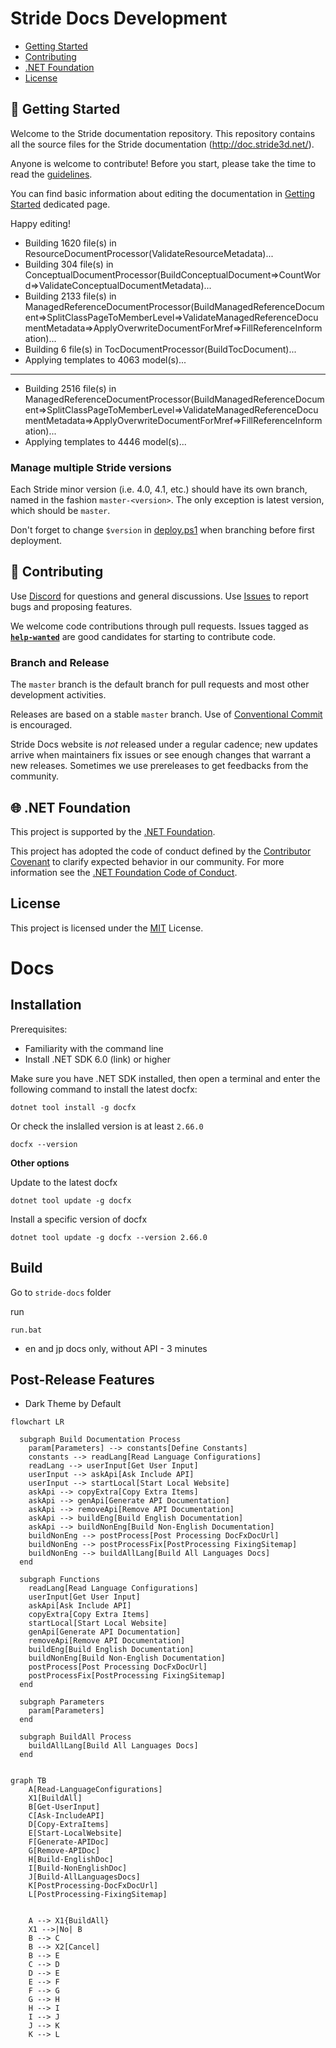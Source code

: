 # Stride Docs Development

* [Getting Started](#getting-started)
* [Contributing](#contributing)
* [.NET Foundation](#net-foundation)
* [License](#license)
<!--* [Roadmap](#roadmap)-->

## 🚀 Getting Started

Welcome to the Stride documentation repository. This repository contains all the source files for the Stride documentation (http://doc.stride3d.net/). 

Anyone is welcome to contribute! Before you start, please take the time to read the [guidelines](GUIDELINES.md). 

You can find basic information about editing the documentation in [Getting Started](GETTINGSTARTED.md) dedicated page.

Happy editing!

- Building 1620 file(s) in ResourceDocumentProcessor(ValidateResourceMetadata)...
- Building 304 file(s) in ConceptualDocumentProcessor(BuildConceptualDocument=>CountWord=>ValidateConceptualDocumentMetadata)...
- Building 2133 file(s) in ManagedReferenceDocumentProcessor(BuildManagedReferenceDocument=>SplitClassPageToMemberLevel=>ValidateManagedReferenceDocumentMetadata=>ApplyOverwriteDocumentForMref=>FillReferenceInformation)...
- Building 6 file(s) in TocDocumentProcessor(BuildTocDocument)...
- Applying templates to 4063 model(s)...

---

- Building 2516 file(s) in ManagedReferenceDocumentProcessor(BuildManagedReferenceDocument=>SplitClassPageToMemberLevel=>ValidateManagedReferenceDocumentMetadata=>ApplyOverwriteDocumentForMref=>FillReferenceInformation)...
- Applying templates to 4446 model(s)...


### Manage multiple Stride versions

Each Stride minor version (i.e. 4.0, 4.1, etc.) should have its own branch, named in the fashion `master-<version>`. The only exception is latest version, which should be `master`.

Don't forget to change `$version` in [deploy.ps1](build/deploy.ps1) when branching before first deployment.

<!--All the information you need to get started with Stride Website development can be found in the 📚 [Stride Docs Wiki](https://github.com/VaclavElias/stride-docs-next/wiki).-->

## 🤝 Contributing

Use [Discord](https://discord.gg/f6aerfE) for questions and general discussions. 
Use [Issues](https://github.com/stride3d/stride-docs/issues) to report bugs and proposing features.

We welcome code contributions through pull requests. Issues tagged as **[`help-wanted`](https://github.com/stride3d/stride-website/labels/help-wanted)** are good candidates for starting to contribute code.

### Branch and Release

The `master` branch is the default branch for pull requests and most other development activities. 

Releases are based on a stable `master` branch. Use of [Conventional Commit](https://www.conventionalcommits.org/en/v1.0.0/) is encouraged.

Stride Docs website is _not_ released under a regular cadence; new updates arrive when maintainers fix issues or see enough changes that warrant a new releases. Sometimes we use prereleases to get feedbacks from the community.

<!--
## 🗺️ Roadmap

Our Wiki [Roadmap](https://github.com/VaclavElias/stride-website-next/wiki/Roadmap) communicates upcoming changes to the Stride Docs.-->

## 🌐 .NET Foundation

This project is supported by the [.NET Foundation](http://www.dotnetfoundation.org).

This project has adopted the code of conduct defined by the [Contributor Covenant](http://contributor-covenant.org/) to clarify expected behavior in our community.
For more information see the [.NET Foundation Code of Conduct](http://www.dotnetfoundation.org/code-of-conduct).

## License

This project is licensed under the [MIT](https://github.com/VaclavElias/stride-website-next/blob/main/LICENSE.md) License.

# Docs

## Installation

Prerequisites:

- Familiarity with the command line
- Install .NET SDK 6.0 (link) or higher

Make sure you have .NET SDK installed, then open a terminal and enter the following command to install the latest docfx:

```
dotnet tool install -g docfx
```

Or check the inslalled version is at least `2.66.0`

```
docfx --version
```

**Other options**

Update to the latest docfx

```
dotnet tool update -g docfx
```

Install a specific version of docfx

```
dotnet tool update -g docfx --version 2.66.0
```

## Build

Go to `stride-docs` folder

run

```
run.bat
```

- en and jp docs only, without API - 3 minutes

 ## Post-Release Features

 - Dark Theme by Default

```mermaid
flowchart LR

  subgraph Build Documentation Process
    param[Parameters] --> constants[Define Constants]
    constants --> readLang[Read Language Configurations]
    readLang --> userInput[Get User Input]
    userInput --> askApi[Ask Include API]
    userInput --> startLocal[Start Local Website]
    askApi --> copyExtra[Copy Extra Items]
    askApi --> genApi[Generate API Documentation]
    askApi --> removeApi[Remove API Documentation]
    askApi --> buildEng[Build English Documentation]
    askApi --> buildNonEng[Build Non-English Documentation]
    buildNonEng --> postProcess[Post Processing DocFxDocUrl]
    buildNonEng --> postProcessFix[PostProcessing FixingSitemap]
    buildNonEng --> buildAllLang[Build All Languages Docs]
  end

  subgraph Functions
    readLang[Read Language Configurations]
    userInput[Get User Input]
    askApi[Ask Include API]
    copyExtra[Copy Extra Items]
    startLocal[Start Local Website]
    genApi[Generate API Documentation]
    removeApi[Remove API Documentation]
    buildEng[Build English Documentation]
    buildNonEng[Build Non-English Documentation]
    postProcess[Post Processing DocFxDocUrl]
    postProcessFix[PostProcessing FixingSitemap]
  end

  subgraph Parameters
    param[Parameters]
  end

  subgraph BuildAll Process
    buildAllLang[Build All Languages Docs]
  end


```

``` mermaid
graph TB
    A[Read-LanguageConfigurations]
    X1[BuildAll]
    B[Get-UserInput]
    C[Ask-IncludeAPI]
    D[Copy-ExtraItems]
    E[Start-LocalWebsite]
    F[Generate-APIDoc]
    G[Remove-APIDoc]
    H[Build-EnglishDoc]
    I[Build-NonEnglishDoc]
    J[Build-AllLanguagesDocs]
    K[PostProcessing-DocFxDocUrl]
    L[PostProcessing-FixingSitemap]
   

    A --> X1{BuildAll}
    X1 -->|No| B
    B --> C
    B --> X2[Cancel]
    B --> E
    C --> D
    D --> E
    E --> F
    F --> G
    G --> H
    H --> I
    I --> J
    J --> K
    K --> L
```

